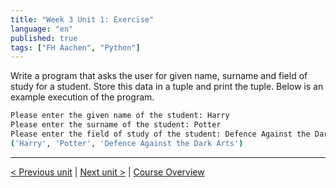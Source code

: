 ```yaml
---
title: "Week 3 Unit 1: Exercise"
language: "en"
published: true
tags: ["FH Aachen", "Python"]
---
```


Write a program that asks the user for given name, surname and field of study
for a student. Store this data in a tuple and print the tuple. Below is an
example execution of the program.

```zsh
Please enter the given name of the student: Harry
Please enter the surname of the student: Potter
Please enter the field of study of the student: Defence Against the Dark Arts
('Harry', 'Potter', 'Defence Against the Dark Arts')
```

---

[< Previous unit](/teaching/python-mooc/week3_unit1_selftest) | [Next unit >](/teaching/python-mooc/week3_unit2_dictionarys) |
[Course Overview](/teaching/python-mooc)
